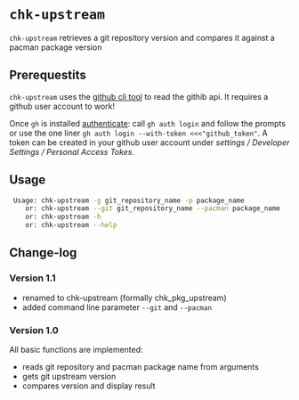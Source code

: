 # `chk-upstream`
`chk-upstream` retrieves a git repository version and compares it against a pacman package version

## Prerequestits
`chk-upstream` uses the [github cli tool](https://github.com/cli/cli) to read the githib api.
It requires a github user account to work!

Once `gh` is installed [authenticate](https://cli.github.com/manual/gh_auth): call `gh auth login` and follow the prompts or use the one liner `gh auth login --with-token <<<"github_token"`. A token can be created in your github user account under *settings / Developer Settings / Personal Access Tokes*.

## Usage
```bash
 Usage: chk-upstream -g git_repository_name -p package_name
    or: chk-upstream --git git_repository_name --pacman package_name
    or: chk-upstream -h
    or: chk-upstream --help
```

## Change-log
### Version 1.1
 * renamed to chk-upstream (formally chk_pkg_upstream)
 * added command line parameter `--git` and `--pacman`

### Version 1.0
All basic functions are implemented:
 * reads git repository and pacman package name from arguments
 * gets git upstream version
 * compares version and display result
